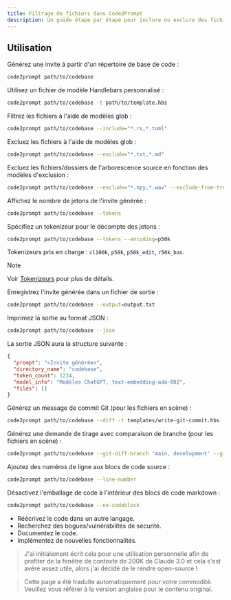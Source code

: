 ```yaml
---
title: Filtrage de fichiers dans Code2Prompt
description: Un guide étape par étape pour inclure ou exclure des fichiers à l'aide de différentes méthodes de filtrage.
---
```



## Utilisation

Générez une invite à partir d'un répertoire de base de code :

```sh
code2prompt path/to/codebase
```

Utilisez un fichier de modèle Handlebars personnalisé :

```sh
code2prompt path/to/codebase -t path/to/template.hbs
```

Filtrez les fichiers à l'aide de modèles glob :

```sh
code2prompt path/to/codebase --include="*.rs,*.toml"
```

Excluez les fichiers à l'aide de modèles glob :

```sh
code2prompt path/to/codebase --exclude="*.txt,*.md"
```

Excluez les fichiers/dossiers de l'arborescence source en fonction des modèles d'exclusion :

```sh
code2prompt path/to/codebase --exclude="*.npy,*.wav" --exclude-from-tree
```

Affichez le nombre de jetons de l'invite générée :

```sh
code2prompt path/to/codebase --tokens
```

Spécifiez un tokenizeur pour le décompte des jetons :

```sh
code2prompt path/to/codebase --tokens --encoding=p50k
```

Tokenizeurs pris en charge : `cl100k`, `p50k`, `p50k_edit`, `r50k_bas`.
> [!NOTE]  
> Voir [Tokenizeurs](#tokenizers) pour plus de détails.

Enregistrez l'invite générée dans un fichier de sortie :

```sh
code2prompt path/to/codebase --output=output.txt
```

Imprimez la sortie au format JSON :

```sh
code2prompt path/to/codebase --json
```

La sortie JSON aura la structure suivante :

```json
{
  "prompt": "<Invite générée>", 
  "directory_name": "codebase",
  "token_count": 1234,
  "model_info": "Modèles ChatGPT, text-embedding-ada-002",
  "files": []
}
```

Générez un message de commit Git (pour les fichiers en scène) :

```sh
code2prompt path/to/codebase --diff -t templates/write-git-commit.hbs
```

Générez une demande de tirage avec comparaison de branche (pour les fichiers en scène) :

```sh
code2prompt path/to/codebase --git-diff-branch 'main, development' --git-log-branch 'main, development' -t templates/write-github-pull-request.hbs
```

Ajoutez des numéros de ligne aux blocs de code source :

```sh
code2prompt path/to/codebase --line-number
```

Désactivez l'emballage de code à l'intérieur des blocs de code markdown :

```sh
code2prompt path/to/codebase --no-codeblock
```

- Réécrivez le code dans un autre langage.
- Recherchez des bogues/vulnérabilités de sécurité.
- Documentez le code.
- Implémentez de nouvelles fonctionnalités.

> J'ai initialement écrit cela pour une utilisation personnelle afin de profiter de la fenêtre de contexte de 200K de Claude 3.0 et cela s'est avéré assez utile, alors j'ai décidé de le rendre open-source !

> Cette page a été traduite automatiquement pour votre commodité. Veuillez vous référer à la version anglaise pour le contenu original.
